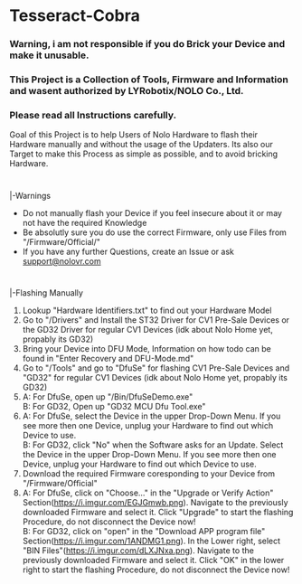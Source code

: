 # Tesseract-Cobra
### Warning, i am not responsible if you do Brick your Device and make it unusable.
### This Project is a Collection of Tools, Firmware and Information and wasent authorized by LYRobotix/NOLO Co., Ltd.
### Please read all Instructions carefully.

Goal of this Project is to help Users of Nolo Hardware to flash their Hardware manually and without the usage of the Updaters.
Its also our Target to make this Process as simple as possible, and to avoid bricking Hardware.
#

|-Warnings
- Do not manually flash your Device if you feel insecure about it or may not have the required Knowledge
- Be absolutly sure you do use the correct Firmware, only use Files from "/Firmware/Official/"
- If you have any further Questions, create an Issue or ask support@nolovr.com

#
|-Flashing Manually
1. Lookup "Hardware Identifiers.txt" to find out your Hardware Model  
2. Go to "/Drivers" and Install the ST32 Driver for CV1 Pre-Sale Devices or the GD32 Driver for regular CV1 Devices (idk about Nolo Home yet, propably its GD32)  
3. Bring your Device into DFU Mode, Information on how todo can be found in "Enter Recovery and DFU-Mode.md"
4. Go to "/Tools" and go to "DfuSe" for flashing CV1 Pre-Sale Devices and "GD32" for regular CV1 Devices (idk about Nolo Home yet, propably its GD32)  
5. A: For DfuSe, open up "/Bin/DfuSeDemo.exe"  
   B: For GD32, Open up "GD32 MCU Dfu Tool.exe"  
6. A: For DfuSe, select the Device in the upper Drop-Down Menu. If you see more then one Device, unplug your Hardware to find out which Device to use.  
   B: For GD32, click "No" when the Software asks for an Update. Select the Device in the upper Drop-Down Menu. If you see more then one Device, unplug your Hardware to find out which Device to use.  
7. Download the required Firmware coresponding to your Device from "/Firmware/Official"  
8. A: For DfuSe, click on "Choose..." in the "Upgrade or Verify Action" Section(https://i.imgur.com/EGJGmwb.png). Navigate to the previously downloaded Firmware and select it. Click "Upgrade" to start the flashing Procedure, do not disconnect the Device now!  
   B: For GD32, click on "open" in the "Download APP program file" Section(https://i.imgur.com/1ANDMG1.png). In the Lower right, select "BIN Files"(https://i.imgur.com/dLXJNxa.png). Navigate to the previously downloaded Firmware and select it. Click "OK" in the lower right to start the flashing Procedure, do not disconnect the Device now!  
